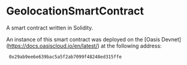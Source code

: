 # GeolocationSmartContract

A smart contract written in Solidity.

An instance of this smart contract was deployed on the [Oasis Devnet] (https://docs.oasiscloud.io/en/latest/) at the following address: 

``` 0x29ab9ee6e639bac5a5f2ab7099f48248ed315ffe```
